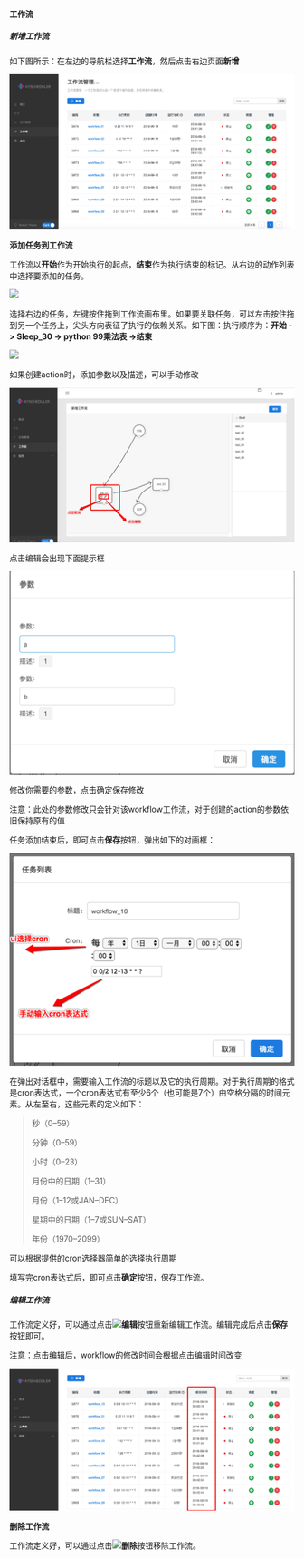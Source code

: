 #### 工作流

##### 新增工作流

如下图所示：在左边的导航栏选择**工作流**，然后点击右边页面**新增**



![](images/4-1.png)

**添加任务到工作流**

工作流以**开始**作为开始执行的起点，**结束**作为执行结束的标记。从右边的动作列表中选择要添加的任务。

![](images/4-2.png)

选择右边的任务，左键按住拖到工作流画布里。如果要关联任务，可以左击按住拖到另一个任务上，尖头方向表征了执行的依赖关系。如下图：执行顺序为：**开始 -> Sleep_30 -> python 99乘法表 ->结束**

![](images/4-3.png)

如果创建action时，添加参数以及描述，可以手动修改

![](images/4-9.png)

点击编辑会出现下面提示框

![](images/4-10.png)

修改你需要的参数，点击确定保存修改

注意：此处的参数修改只会针对该workflow工作流，对于创建的action的参数依旧保持原有的值

任务添加结束后，即可点击**保存**按钮，弹出如下的对画框：

![](images/4-4.png)

在弹出对话框中，需要输入工作流的标题以及它的执行周期。对于执行周期的格式是cron表达式，一个cron表达式有至少6个（也可能是7个）由空格分隔的时间元素。从左至右，这些元素的定义如下：

> 秒（0–59）
>
> 分钟（0–59）
>
> 小时（0–23）
>
> 月份中的日期（1–31）
>
> 月份（1–12或JAN–DEC）
>
> 星期中的日期（1–7或SUN–SAT）
>
> 年份（1970–2099）

可以根据提供的cron选择器简单的选择执行周期

填写完cron表达式后，即可点击**确定**按钮，保存工作流。

##### 编辑工作流

工作流定义好，可以通过点击![](images/4-5.png)**编辑**按钮重新编辑工作流。编辑完成后点击**保存**按钮即可。

注意：点击编辑后，workflow的修改时间会根据点击编辑时间改变

![ ](images/4-11.png)

**删除工作流**

工作流定义好，可以通过点击![](images/4-6.png)**删除**按钮移除工作流。